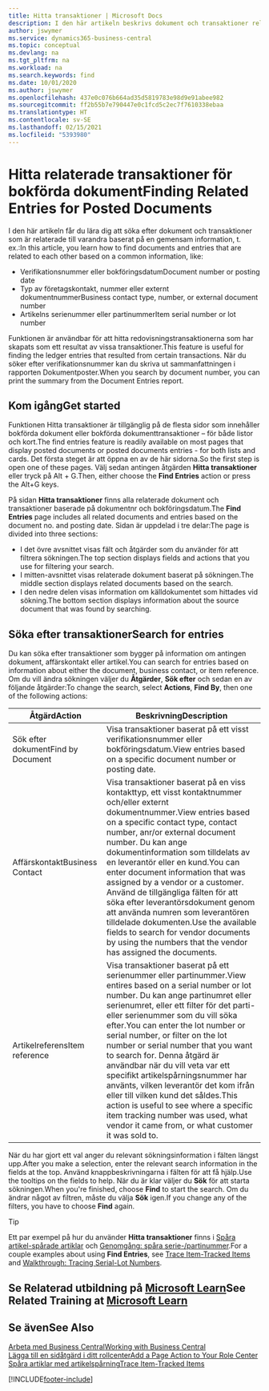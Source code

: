 ```yaml
---
title: Hitta transaktioner | Microsoft Docs
description: I den här artikeln beskrivs dokument och transaktioner relaterar till varandra
author: jswymer
ms.service: dynamics365-business-central
ms.topic: conceptual
ms.devlang: na
ms.tgt_pltfrm: na
ms.workload: na
ms.search.keywords: find
ms.date: 10/01/2020
ms.author: jswymer
ms.openlocfilehash: 437e0c076b664ad35d5819783e98d9e91abee982
ms.sourcegitcommit: ff2b55b7e790447e0c1fcd5c2ec7f7610338ebaa
ms.translationtype: HT
ms.contentlocale: sv-SE
ms.lasthandoff: 02/15/2021
ms.locfileid: "5393980"
---
```

# <a name="finding-related-entries-for-posted-documents"></a><span data-ttu-id="6ab5b-103">Hitta relaterade transaktioner för bokförda dokument</span><span class="sxs-lookup"><span data-stu-id="6ab5b-103">Finding Related Entries for Posted Documents</span></span> 

<span data-ttu-id="6ab5b-104">I den här artikeln får du lära dig att söka efter dokument och transaktioner som är relaterade till varandra baserat på en gemensam information, t. ex.:</span><span class="sxs-lookup"><span data-stu-id="6ab5b-104">In this article, you learn how to find documents and entries that are related to each other based on a common information, like:</span></span>

- <span data-ttu-id="6ab5b-105">Verifikationsnummer eller bokföringsdatum</span><span class="sxs-lookup"><span data-stu-id="6ab5b-105">Document number or posting date</span></span>
- <span data-ttu-id="6ab5b-106">Typ av företagskontakt, nummer eller externt dokumentnummer</span><span class="sxs-lookup"><span data-stu-id="6ab5b-106">Business contact type, number, or external document number</span></span>
- <span data-ttu-id="6ab5b-107">Artikelns serienummer eller partinummer</span><span class="sxs-lookup"><span data-stu-id="6ab5b-107">Item serial number or lot number</span></span>

<span data-ttu-id="6ab5b-108">Funktionen är användbar för att hitta redovisningstransaktionerna som har skapats som ett resultat av vissa transaktioner.</span><span class="sxs-lookup"><span data-stu-id="6ab5b-108">This feature is useful for finding the ledger entries that resulted from certain transactions.</span></span> <span data-ttu-id="6ab5b-109">När du söker efter verifikationsnummer kan du skriva ut sammanfattningen i rapporten Dokumentposter.</span><span class="sxs-lookup"><span data-stu-id="6ab5b-109">When you search by document number, you can print the summary from the Document Entries report.</span></span>

## <a name="get-started"></a><span data-ttu-id="6ab5b-110">Kom igång</span><span class="sxs-lookup"><span data-stu-id="6ab5b-110">Get started</span></span>

<span data-ttu-id="6ab5b-111">Funktionen Hitta transaktioner är tillgänglig på de flesta sidor som innehåller bokförda dokument eller bokförda dokumenttransaktioner – för både listor och kort.</span><span class="sxs-lookup"><span data-stu-id="6ab5b-111">The find entries feature is readily available on most pages that display posted documents or posted documents entries - for both lists and cards.</span></span> <span data-ttu-id="6ab5b-112">Det första steget är att öppna en av de här sidorna.</span><span class="sxs-lookup"><span data-stu-id="6ab5b-112">So the first step is open one of these pages.</span></span> <span data-ttu-id="6ab5b-113">Välj sedan antingen åtgärden **Hitta transaktioner** eller tryck på Alt + G.</span><span class="sxs-lookup"><span data-stu-id="6ab5b-113">Then, either choose the **Find Entries** action or press the Alt+G keys.</span></span>

<span data-ttu-id="6ab5b-114">På sidan **Hitta transaktioner** finns alla relaterade dokument och transaktioner baserade på dokumentnr och bokföringsdatum.</span><span class="sxs-lookup"><span data-stu-id="6ab5b-114">The **Find Entries** page  includes all related documents and entries based on the document no. and posting date.</span></span> <span data-ttu-id="6ab5b-115">Sidan är uppdelad i tre delar:</span><span class="sxs-lookup"><span data-stu-id="6ab5b-115">The page is divided into three sections:</span></span>

- <span data-ttu-id="6ab5b-116">I det övre avsnittet visas fält och åtgärder som du använder för att filtrera sökningen.</span><span class="sxs-lookup"><span data-stu-id="6ab5b-116">The top section displays fields and actions that you use for filtering your search.</span></span>
- <span data-ttu-id="6ab5b-117">I mitten-avsnittet visas relaterade dokument baserat på sökningen.</span><span class="sxs-lookup"><span data-stu-id="6ab5b-117">The middle section displays related documents based on the search.</span></span>
- <span data-ttu-id="6ab5b-118">I den nedre delen visas information om källdokumentet som hittades vid sökning.</span><span class="sxs-lookup"><span data-stu-id="6ab5b-118">The bottom section displays information about the source document that was found by searching.</span></span>


<!--
 There are two ways to open this page:

- Choose the ![Lightbulb that opens the Tell Me feature](media/ui-search/search_small.png "Tell me what you want to do") icon, enter **Find Entries**, and then choose the related link.

    With this way, the **Find Entries** page might be empty, and you'll have to start searching for entries from scratch.
    
- Open a page that displays posted documents or posted documents entries, either a list or a card. Then, locate and select the **Find Entries** action.

    With this way, the **Find Entries**, page will include all related documents and entries based on the document no. and posting date.


    > [!TIP]
    > If you are on a page that has the **Find Entries** action, press crtl+G to open the **Find Entries** page directly. 
-->

## <a name="search-for-entries"></a><span data-ttu-id="6ab5b-119">Söka efter transaktioner</span><span class="sxs-lookup"><span data-stu-id="6ab5b-119">Search for entries</span></span>

<span data-ttu-id="6ab5b-120">Du kan söka efter transaktioner som bygger på information om antingen dokument, affärskontakt eller artikel.</span><span class="sxs-lookup"><span data-stu-id="6ab5b-120">You can search for entries based on information about either the document, business contact, or item reference.</span></span> <span data-ttu-id="6ab5b-121">Om du vill ändra sökningen väljer du **Åtgärder**, **Sök efter** och sedan en av följande åtgärder:</span><span class="sxs-lookup"><span data-stu-id="6ab5b-121">To change the search, select **Actions**, **Find By**, then one of the following actions:</span></span>

|<span data-ttu-id="6ab5b-122">Åtgärd</span><span class="sxs-lookup"><span data-stu-id="6ab5b-122">Action</span></span>|<span data-ttu-id="6ab5b-123">Beskrivning</span><span class="sxs-lookup"><span data-stu-id="6ab5b-123">Description</span></span>|
|------|-----------|
|<span data-ttu-id="6ab5b-124">Sök efter dokument</span><span class="sxs-lookup"><span data-stu-id="6ab5b-124">Find by Document</span></span>|<span data-ttu-id="6ab5b-125">Visa transaktioner baserat på ett visst verifikationsnummer eller bokföringsdatum.</span><span class="sxs-lookup"><span data-stu-id="6ab5b-125">View entries based on a specific document number or posting date.</span></span>|
|<span data-ttu-id="6ab5b-126">Affärskontakt</span><span class="sxs-lookup"><span data-stu-id="6ab5b-126">Business Contact</span></span> |<span data-ttu-id="6ab5b-127">Visa transaktioner baserat på en viss kontakttyp, ett visst kontaktnummer och/eller externt dokumentnummer.</span><span class="sxs-lookup"><span data-stu-id="6ab5b-127">View entries based on a specific contact type, contact number, anr/or external document number.</span></span> <span data-ttu-id="6ab5b-128">Du kan ange dokumentinformation som tilldelats av en leverantör eller en kund.</span><span class="sxs-lookup"><span data-stu-id="6ab5b-128">You can enter document information that was assigned by a vendor or a customer.</span></span> <span data-ttu-id="6ab5b-129">Använd de tillgängliga fälten för att söka efter leverantörsdokument genom att använda numren som leverantören tilldelade dokumenten.</span><span class="sxs-lookup"><span data-stu-id="6ab5b-129">Use the available fields to search for vendor documents by using the numbers that the vendor has assigned the documents.</span></span>|
|<span data-ttu-id="6ab5b-130">Artikelreferens</span><span class="sxs-lookup"><span data-stu-id="6ab5b-130">Item reference</span></span>|<span data-ttu-id="6ab5b-131">Visa transaktioner baserat på ett serienummer eller partinummer.</span><span class="sxs-lookup"><span data-stu-id="6ab5b-131">View entires based on a serial number or lot number.</span></span> <span data-ttu-id="6ab5b-132">Du kan ange partinumret eller serienumret, eller ett filter för det parti- eller serienummer som du vill söka efter.</span><span class="sxs-lookup"><span data-stu-id="6ab5b-132">You can enter the lot number or serial number, or filter on the lot number or serial number that you want to search for.</span></span> <span data-ttu-id="6ab5b-133">Denna åtgärd är användbar när du vill veta var ett specifikt artikelspårningsnummer har använts, vilken leverantör det kom ifrån eller till vilken kund det såldes.</span><span class="sxs-lookup"><span data-stu-id="6ab5b-133">This action is useful to see where a specific item tracking number was used, what vendor it came from, or what customer it was sold to.</span></span>|

<span data-ttu-id="6ab5b-134">När du har gjort ett val anger du relevant sökningsinformation i fälten längst upp.</span><span class="sxs-lookup"><span data-stu-id="6ab5b-134">After you make a selection, enter the relevant search information in the fields at the top.</span></span> <span data-ttu-id="6ab5b-135">Använd knappbeskrivningarna i fälten för att få hjälp.</span><span class="sxs-lookup"><span data-stu-id="6ab5b-135">Use the tooltips on the fields to help.</span></span> <span data-ttu-id="6ab5b-136">När du är klar väljer du **Sök** för att starta sökningen.</span><span class="sxs-lookup"><span data-stu-id="6ab5b-136">When you're finished, choose **Find** to start the search.</span></span> <span data-ttu-id="6ab5b-137">Om du ändrar något av filtren, måste du välja **Sök** igen.</span><span class="sxs-lookup"><span data-stu-id="6ab5b-137">If you change any of the filters, you have to choose **Find** again.</span></span>

> [!TIP]
> <span data-ttu-id="6ab5b-138">Ett par exempel på hur du använder **Hitta transaktioner** finns i [Spåra artikel-spårade artiklar](inventory-how-to-trace-item-tracked-items.md) och [Genomgång: spåra serie-/partinummer](walkthrough-tracing-serial-lot-numbers.md).</span><span class="sxs-lookup"><span data-stu-id="6ab5b-138">For a couple examples about using **Find Entries**, see [Trace Item-Tracked Items](inventory-how-to-trace-item-tracked-items.md) and [Walkthrough: Tracing Serial-Lot Numbers](walkthrough-tracing-serial-lot-numbers.md).</span></span>

## <a name="see-related-training-at-microsoft-learn"></a><span data-ttu-id="6ab5b-139">Se Relaterad utbildning på [Microsoft Learn](/learn/modules/user-interface-dynamics-365-business-central/index)</span><span class="sxs-lookup"><span data-stu-id="6ab5b-139">See Related Training at [Microsoft Learn](/learn/modules/user-interface-dynamics-365-business-central/index)</span></span>

## <a name="see-also"></a><span data-ttu-id="6ab5b-140">Se även</span><span class="sxs-lookup"><span data-stu-id="6ab5b-140">See Also</span></span>

[<span data-ttu-id="6ab5b-141">Arbeta med Business Central</span><span class="sxs-lookup"><span data-stu-id="6ab5b-141">Working with Business Central</span></span>](ui-work-product.md)  
[<span data-ttu-id="6ab5b-142">Lägga till en sidåtgärd i ditt rollcenter</span><span class="sxs-lookup"><span data-stu-id="6ab5b-142">Add a Page Action to Your Role Center</span></span>](ui-bookmarks.md)  
[<span data-ttu-id="6ab5b-143">Spåra artiklar med artikelspårning</span><span class="sxs-lookup"><span data-stu-id="6ab5b-143">Trace Item-Tracked Items</span></span>](inventory-how-to-trace-item-tracked-items.md)  


[!INCLUDE[footer-include](includes/footer-banner.md)]